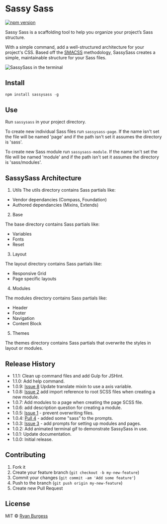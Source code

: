 # Sassy Sass
[![npm version](https://badge.fury.io/js/sassysass.svg)](http://badge.fury.io/js/sassysass)

Sassy Sass is a scaffolding tool to help you organize your project’s Sass structure.

With a simple command, add a well-structured architecture for your project's CSS. Based off the [SMACSS](https://smacss.com/) methodology, SassySass creates a simple, maintainable structure for your Sass files.

![SassySass in the terminal](https://raw.github.com/ryanburgess/sassysass/master/sassysass.gif)

## Install

```js
npm install sassysass -g
```
## Use
Run ```sassysass``` in your project directory.

To create new individual Sass files run ```sassysass-page```. If the name isn't set the file will be named 'page' and if the path isn't set it assumes the directory is 'sass'.

To create new Sass module run ```sassysass-module```. If the name isn't set the file will be named 'module' and if the path isn't set it assumes the directory is 'sass/modules'.

SassySass Architecture
----------
1.  Utils
  The utils directory contains Sass partials like:
  * Vendor dependancies (Compass, Foundation)
  * Authored dependancies (Mixins, Extends)

2.  Base

  The base directory contains Sass partials like:
  * Variables
  * Fonts
  * Reset

3.  Layout

  The layout directory contains Sass partials like:
  * Responsive Grid
  * Page specific layouts

4.  Modules

  The modules directory contains Sass partials like:
  * Header
  * Footer
  * Navigation
  * Content Block

5.  Themes

  The themes directory contains Sass partials that overwrite the styles in layout or modules.

## Release History
* 1.1.1: Clean up command files and add Gulp for JSHint.
* 1.1.0: Add help command.
* 1.0.9: [Issue 8](https://github.com/ryanburgess/sassysass/issues/8) Update translate mixin to use a axis variable.
* 1.0.8: [Issue 2](https://github.com/ryanburgess/sassysass/issues/2) add import reference to root SCSS files when creating a new module.
* 1.0.7: Add modules to a page when creating the page SCSS file.
* 1.0.6: add description question for creating a module.
* 1.0.5: [Issue 1](https://github.com/ryanburgess/sassysass/issues/1) - prevent overwriting files.
* 1.0.4: [Pull 4](https://github.com/ryanburgess/sassysass/pull/4) - added some "sass" to the prompts.
* 1.0.3: [Issue 3](https://github.com/ryanburgess/sassysass/issues/3) - add prompts for setting up modules and pages.
* 1.0.2: Add animated terminal gif to demonstrate SassySass in use.
* 1.0.1: Update documentation.
* 1.0.0: Initial release.

## Contributing
1. Fork it
2. Create your feature branch (`git checkout -b my-new-feature`)
3. Commit your changes (`git commit -am 'Add some feature'`)
4. Push to the branch (`git push origin my-new-feature`)
5. Create new Pull Request

## License
MIT © [Ryan Burgess](http://github.com/ryanburgess)
